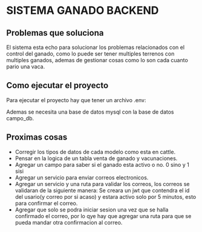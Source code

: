 # SISTEMA GANADO BACKEND

## Problemas que soluciona

El sistema esta echo para solucionar los problemas relacionados con el control del ganado,
como lo puede ser tener multiples terrenos con multiples ganados, ademas de gestionar
cosas como lo son cada cuanto pario una vaca.

## Como ejecutar el proyecto

Para ejecutar el proyecto hay que tener un archivo .env:

Ademas se necesita una base de datos mysql con la base de datos campo_db.

## Proximas cosas

-  Corregir los tipos de datos de cada modelo como esta en cattle.
-  Pensar en la logica de un tabla venta de ganado y vacunaciones.
-  Agregar un campo para saber si el ganado esta activo o no. 0 sino y 1 sisi
-  Agregar un servicio para enviar correos electronicos.
-  Agregar un servicio y una ruta para validar los correos, los correos se validaran
   de la siguiente manera: Se creara un jwt que contendra el id del usario(y correo por si acaso) y estara activo solo por 5 minutos, esto para confirmar el correo.
-  Agregar que solo se podra iniciar sesion una vez que se halla confirmado el correo,
   por lo qye hay que agregar una ruta para que se pueda mandar otra confirmacion al correo.

